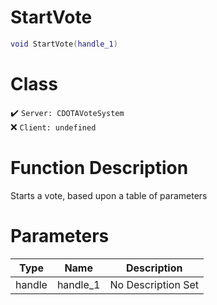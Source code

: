 # StartVote
```lua
void StartVote(handle_1)
```
# Class
✔️ `Server: CDOTAVoteSystem`  
❌ `Client: undefined`  

# Function Description
Starts a vote, based upon a table of parameters
# Parameters
Type|Name|Description
--|--|--
handle|handle_1|No Description Set
